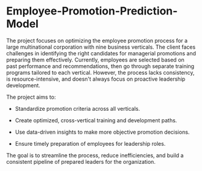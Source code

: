 # Employee-Promotion-Prediction-Model

The project focuses on optimizing the employee promotion process for a large multinational corporation with nine business verticals. The client faces challenges in identifying the right candidates for managerial promotions and preparing them effectively. Currently, employees are selected based on past performance and recommendations, then go through separate training programs tailored to each vertical. However, the process lacks consistency, is resource-intensive, and doesn't always focus on proactive leadership development.

The project aims to:

 * Standardize promotion criteria across all verticals.

 * Create optimized, cross-vertical training and development paths.

 * Use data-driven insights to make more objective promotion decisions.

 * Ensure timely preparation of employees for leadership roles.

The goal is to streamline the process, reduce inefficiencies, and build a consistent pipeline of prepared leaders for the organization.
